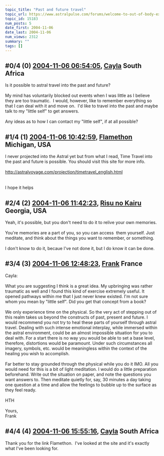 ```yaml
---
topic_title: "Past and future travel"
topic_url: https://www.astralpulse.com/forums/welcome-to-out-of-body-experiences!/past-and-future-travel
topic_id: 15183
num_posts: 5
date_first: 2004-11-06
date_last: 2004-11-06
num_views: 2312
summary: ""
tags: []
---
```


## \#0/4 (0) [2004-11-06 06:54:05](https://www.astralpulse.com/forums/index.php?msg=132642), [Cayla](https://www.astralpulse.com/forums/profile/?u=7259) South Africa ##
<section>
Is it possible to astral travel into the past and future?
<br>
<br>
My mind has voluntarily blocked out events when I was little as I believe they are too traumatic.  I would, however, like to remember everything so that I can deal with it and move on.  I'd like to travel into the past and maybe talk to my "little self" to get answers.
<br>
<br>
Any ideas as to how I can contact my "little self", if at all possible?
</section>

## \#1/4 (1) [2004-11-06 10:42:59](https://www.astralpulse.com/forums/index.php?msg=132676), [Flamethon](https://www.astralpulse.com/forums/profile/?u=6419) Michigan, USA ##
<section>
I never projected into the Astral yet but from what I read, Time Travel into the past and future is possible. You should visit this site for more info.
<br>
<br>
<a class="bbc_link" href="http://astralvoyage.com/projection/timetravel_english.html" rel="noopener" target="_blank">
 http://astralvoyage.com/projection/timetravel_english.html
</a>
<br>
<br>
<br>
I hope it helps
</section>

## \#2/4 (2) [2004-11-06 11:42:23](https://www.astralpulse.com/forums/index.php?msg=132685), [Risu no Kairu](https://www.astralpulse.com/forums/profile/?u=430) Georgia, USA ##
<section>
Yeah, it's possible, but you don't need to do it to relive your own memories.
<br>
<br>
You're memories are a part of you, so you can access  them yourself. Just meditate, and think about the things you want to remember, or something.
<br>
<br>
I don't know to do it, becaue I've not done it, but I do know it can be done.
</section>

## \#3/4 (3) [2004-11-06 12:48:23](https://www.astralpulse.com/forums/index.php?msg=132689), [Frank](https://www.astralpulse.com/forums/profile/?u=359) France ##
<section>
Cayla:
<br>
<br>
What you are suggesting I think is a great idea. My upbringing was rather traumatic as well and I found this kind of exercise extremely useful. It opened pathways within me that I just never knew existed. I'm not sure whom you mean by "little self". Did you get that concept from a book?
<br>
<br>
We only experience time on the physical. So the very act of stepping out of this realm takes us beyond the constructs of past, present and future. I would recommend you not try to heal these parts of yourself through astral travel. Dealing with such intense emotional interplay, while immersed within the astral environment, could be an almost impossible situation for you to deal with. For a start there is no way you would be able to set a base level, therefore, distortions would be paramount. Under such circumstances all imagery, symbols, etc. would be meaningless within the context of the healing you wish to accomplish.
<br>
<br>
Far better to stay grounded through the physical while you do it IMO. All you would need for this is a bit of light meditation. I would do a little preparation beforehand. Write out the situation on paper, and note the questions you want answers to. Then meditate quietly for, say, 30 minutes a day taking one question at a time and allow the feelings to bubble up to the surface as they feel ready.
<br>
<br>
HTH
<br>
<br>
Yours,
<br>
Frank
</section>

## \#4/4 (4) [2004-11-06 15:55:16](https://www.astralpulse.com/forums/index.php?msg=132707), [Cayla](https://www.astralpulse.com/forums/profile/?u=7259) South Africa ##
<section>
Thank you for the link Flamethon.  I've looked at the site and it's exactly what I've been looking for.
</section>